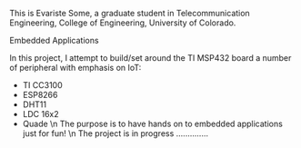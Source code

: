 This is Evariste Some, 
a graduate student in Telecommunication Engineering, College of Engineering, University of Colorado.

Embedded Applications

In this project, I attempt to build/set around the TI MSP432 board a number of peripheral with emphasis on IoT:
 - TI CC3100
 - ESP8266
 - DHT11
 - LDC 16x2
 - Quade \n
The purpose is to have hands on to embedded applications just for fun! \n
The project is in progress ..............
